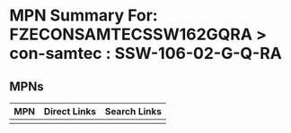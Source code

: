 



# MPN Summary For: FZECONSAMTECSSW162GQRA > con-samtec : SSW-106-02-G-Q-RA

## MPNs
  

|MPN|Direct Links|Search Links|
| :--- | :--- | :--- |
||||
